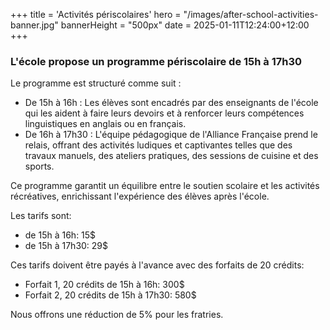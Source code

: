 +++
title = 'Activités périscolaires'
hero = "/images/after-school-activities-banner.jpg"
bannerHeight = "500px"
date = 2025-01-11T12:24:00+12:00
+++

### L'école propose un programme périscolaire de 15h à 17h30

Le programme est structuré comme suit :

- De 15h à 16h : Les élèves sont encadrés par des enseignants de l'école qui les aident à faire leurs devoirs et à renforcer leurs compétences linguistiques en anglais ou en français.
- De 16h à 17h30 : L'équipe pédagogique de l'Alliance Française prend le relais, offrant des activités ludiques et captivantes telles que des travaux manuels, des ateliers pratiques, des sessions de cuisine et des sports.

Ce programme garantit un équilibre entre le soutien scolaire et les activités récréatives, enrichissant l'expérience des élèves après l'école.

Les tarifs sont:

- de 15h à 16h: 15$
- de 15h à 17h30: 29$

Ces tarifs doivent être payés à l'avance avec des forfaits de 20 crédits:

- Forfait 1, 20 crédits de 15h à 16h: 300$
- Forfait 2, 20 crédits de 15h à 17h30: 580$

Nous offrons une réduction de 5% pour les fratries.

